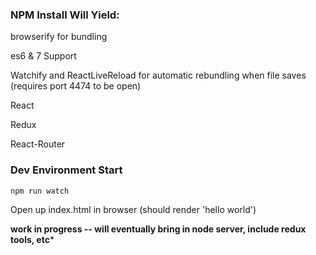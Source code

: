 ### NPM Install Will Yield:

browserify for bundling

es6 & 7 Support

Watchify and ReactLiveReload for automatic rebundling when file saves (requires port 4474 to be open)

React

Redux

React-Router

### Dev Environment Start

``` npm run watch ```

Open up index.html in browser (should render 'hello world')



**work in progress -- will eventually bring in node server, include redux tools, etc***